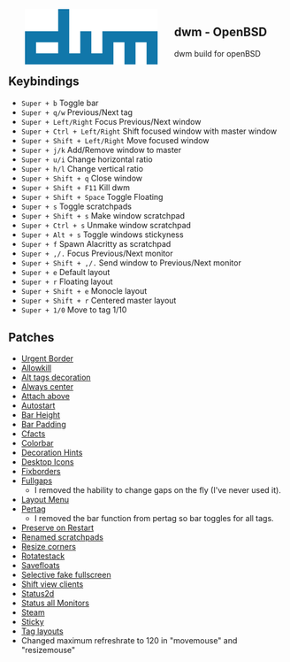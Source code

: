 <img src="https://raw.githubusercontent.com/aleister888/openBSD-dotfiles/master/img/dwm.png" align="left" height="100px" hspace="30px">

## dwm - OpenBSD

dwm build for openBSD

## Keybindings

- `Super + b` Toggle bar
- `Super + q/w` Previous/Next tag
- `Super + Left/Right` Focus Previous/Next window
- `Super + Ctrl + Left/Right` Shift focused window with master window
- `Super + Shift + Left/Right` Move focused window
- `Super + j/k` Add/Remove window to master
- `Super + u/i` Change horizontal ratio
- `Super + h/l` Change vertical ratio
- `Super + Shift + q` Close window
- `Super + Shift + F11` Kill dwm
- `Super + Shift + Space` Toggle Floating
- `Super + s` Toggle scratchpads
- `Super + Shift + s` Make window scratchpad
- `Super + Ctrl + s` Unmake window scratchpad
- `Super + Alt + s` Toggle windows stickyness
- `Super + f` Spawn Alacritty as scratchpad
- `Super + ,/.` Focus Previous/Next monitor
- `Super + Shift + ,/.` Send window to Previous/Next monitor
- `Super + e` Default layout
- `Super + r` Floating layout
- `Super + Shift + e` Monocle layout
- `Super + Shift + r` Centered master layout
- `Super + 1/0` Move to tag 1/10

## Patches

- [Urgent Border](https://dwm.suckless.org/patches/urgentborder/dwm-6.2-urg-border.diff)
- [Allowkill](https://dwm.suckless.org/patches/allowkillrule/dwm-allowkillrule-6.4.diff)
- [Alt tags decoration](https://dwm.suckless.org/patches/alttagsdecoration/dwm-alttagsdecoration-2020010304-cb3f58a.diff)
- [Always center](https://dwm.suckless.org/patches/alwayscenter/dwm-alwayscenter-20200625-f04cac6.diff)
- [Attach above](https://dwm.suckless.org/patches/attachabove/dwm-attachabove-6.2-20200421.diff)
- [Autostart](https://dwm.suckless.org/patches/autostart/dwm-autostart-20210120-cb3f58a.diff)
- [Bar Height](https://dwm.suckless.org/patches/bar_height/dwm-bar-height-spacing-6.3.diff)
- [Bar Padding](https://dwm.suckless.org/patches/barpadding/dwm-barpadding-6.2.diff)
- [Cfacts](https://dwm.suckless.org/patches/cfacts/dwm-cfacts-20200913-61bb8b2.diff)
- [Colorbar](https://dwm.suckless.org/patches/colorbar/dwm-colorbar-6.2.diff)
- [Decoration Hints](https://dwm.suckless.org/patches/decoration_hints/dwm-decorhints-6.2.diff)
- [Desktop Icons](https://raw.githubusercontent.com/bakkeby/patches/master/dwm/dwm-desktop_icons-6.2.diff)
- [Fixborders](https://dwm.suckless.org/patches/alpha/dwm-fixborders-6.2.diff)
- [Fullgaps](https://dwm.suckless.org/patches/fullgaps/dwm-fullgaps-6.2.diff)
    - I removed the hability to change gaps on the fly (I've never used it).
- [Layout Menu](https://dwm.suckless.org/patches/layoutmenu/dwm-layoutmenu-6.2.diff)
- [Pertag](https://dwm.suckless.org/patches/pertag/dwm-pertag-20200914-61bb8b2.diff)
    - I removed the bar function from pertag so bar toggles for all tags.
- [Preserve on Restart](https://dwm.suckless.org/patches/preserveonrestart/dwm-preserveonrestart-6.3.diff)
- [Renamed scratchpads](https://raw.githubusercontent.com/bakkeby/patches/master/dwm/dwm-renamedscratchpads-6.3.diff)
- [Resize corners](https://raw.githubusercontent.com/bakkeby/patches/master/dwm/dwm-resizecorners-6.3.diff)
- [Rotatestack](https://dwm.suckless.org/patches/rotatestack/dwm-rotatestack-20161021-ab9571b.diff)
- [Savefloats](https://dwm.suckless.org/patches/save_floats/dwm-savefloats-20181212-b69c870.diff)
- [Selective fake fullscreen](https://dwm.suckless.org/patches/selectivefakefullscreen/dwm-selectivefakefullscreen-20201130-97099e7.diff)
- [Shift view clients](https://raw.githubusercontent.com/bakkeby/patches/master/dwm/dwm-shiftviewclients-6.2.diff)
- [Status2d](https://dwm.suckless.org/patches/status2d/dwm-status2d-6.3.diff)
- [Status all Monitors](https://dwm.suckless.org/patches/statusallmons/dwm-statusallmons-6.2.diff)
- [Steam](https://raw.githubusercontent.com/bakkeby/patches/master/dwm/dwm-steam-6.2.diff)
- [Sticky](https://dwm.suckless.org/patches/sticky/dwm-sticky-6.4.diff)
- [Tag layouts](https://dwm.suckless.org/patches/taglayouts/dwm-taglayouts-6.4.diff)
- Changed maximum refreshrate to 120 in "movemouse" and "resizemouse"
